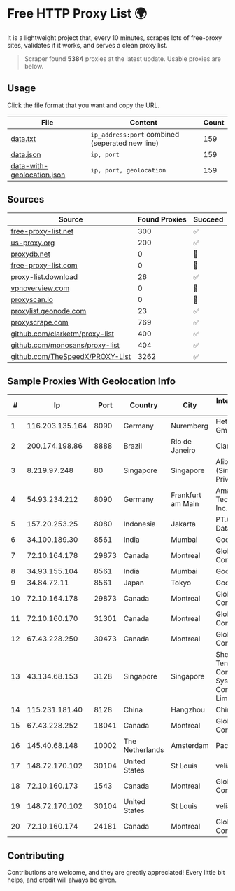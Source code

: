 
# Free HTTP Proxy List 🌍

It is a lightweight project that, every 10 minutes, scrapes lots of free-proxy sites, validates if it works, and serves a clean proxy list.


> Scraper found **5384** proxies at the latest update. Usable proxies are below.

## Usage

Click the file format that you want and copy the URL.


|File|Content|Count|
|----|-------|-----|
|[data.txt](https://raw.githubusercontent.com/themiralay/Proxy-List-World/master/data.txt)|`ip_address:port` combined (seperated new line)|159|
|[data.json](https://raw.githubusercontent.com/themiralay/Proxy-List-World/master/data.json)|`ip, port`|159|
|[data-with-geolocation.json](https://raw.githubusercontent.com/themiralay/Proxy-List-World/master/data-with-geolocation.json)|`ip, port, geolocation`|159|

## Sources

|Source|Found Proxies|Succeed|
|------|-------------|-------|
|[free-proxy-list.net](https://free-proxy-list.net)|300|✅|
|[us-proxy.org](https://www.us-proxy.org)|200|✅|
|[proxydb.net](http://proxydb.net)|0|🚫|
|[free-proxy-list.com](https://free-proxy-list.com/?page=&port=&type%5B%5D=http&type%5B%5D=https&up_time=0&search=Search)|0|🚫|
|[proxy-list.download](https://www.proxy-list.download/HTTP)|26|✅|
|[vpnoverview.com](https://vpnoverview.com/privacy/anonymous-browsing/free-proxy-servers)|0|🚫|
|[proxyscan.io](https://www.proxyscan.io)|0|🚫|
|[proxylist.geonode.com](https://proxylist.geonode.com/api/proxy-list?limit=300&page=1&sort_by=lastChecked&sort_type=desc&protocols=http,https)|23|✅|
|[proxyscrape.com](https://api.proxyscrape.com/v2/?request=displayproxies&protocol=http&timeout=10000&country=all&ssl=all&anonymity=all)|769|✅|
|[github.com/clarketm/proxy-list](https://raw.githubusercontent.com/clarketm/proxy-list/master/proxy-list-raw.txt)|400|✅|
|[github.com/monosans/proxy-list](https://raw.githubusercontent.com/monosans/proxy-list/main/proxies/http.txt)|404|✅|
|[github.com/TheSpeedX/PROXY-List](https://raw.githubusercontent.com/TheSpeedX/PROXY-List/master/http.txt)|3262|✅|


## Sample Proxies With Geolocation Info

|#|Ip|Port|Country|City|Internet Service Provider|
|-|--|----|-------|----|-------------------------|
|1|116.203.135.164|8090|Germany|Nuremberg|Hetzner Online GmbH|
|2|200.174.198.86|8888|Brazil|Rio de Janeiro|Claro S.A|
|3|8.219.97.248|80|Singapore|Singapore|Alibaba Cloud (Singapore) Private Limited|
|4|54.93.234.212|8090|Germany|Frankfurt am Main|Amazon Technologies Inc.|
|5|157.20.253.25|8080|Indonesia|Jakarta|PT.Global Media Data Prima|
|6|34.100.189.30|8561|India|Mumbai|Google LLC|
|7|72.10.164.178|29873|Canada|Montreal|GloboTech Communications|
|8|34.93.155.104|8561|India|Mumbai|Google LLC|
|9|34.84.72.11|8561|Japan|Tokyo|Google LLC|
|10|72.10.164.178|29873|Canada|Montreal|GloboTech Communications|
|11|72.10.160.170|31301|Canada|Montreal|GloboTech Communications|
|12|67.43.228.250|30473|Canada|Montreal|GloboTech Communications|
|13|43.134.68.153|3128|Singapore|Singapore|Shenzhen Tencent Computer Systems Company Limited|
|14|115.231.181.40|8128|China|Hangzhou|China Telecom|
|15|67.43.228.252|18041|Canada|Montreal|GloboTech Communications|
|16|145.40.68.148|10002|The Netherlands|Amsterdam|Packet Host, Inc.|
|17|148.72.170.102|30104|United States|St Louis|velia.net|
|18|72.10.160.173|1543|Canada|Montreal|GloboTech Communications|
|19|148.72.170.102|30104|United States|St Louis|velia.net|
|20|72.10.160.174|24181|Canada|Montreal|GloboTech Communications|



## Contributing

Contributions are welcome, and they are greatly appreciated! Every
little bit helps, and credit will always be given.


